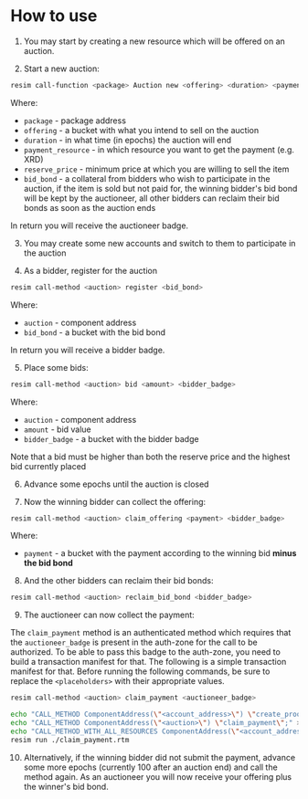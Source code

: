 # How to use
1. You may start by creating a new resource which will be offered on an auction.

2. Start a new auction:
```sh
resim call-function <package> Auction new <offering> <duration> <payment_resource> <reserve_price> <bid_bond>
```
Where:
   * `package` - package address
   * `offering` - a bucket with what you intend to sell on the auction
   * `duration` - in what time (in epochs) the auction will end
   * `payment_resource` - in which resource you want to get the payment (e.g. XRD)
   * `reserve_price` - minimum price at which you are willing to sell the item
   * `bid_bond` - a collateral from bidders who wish to participate in the auction, if the item is sold but not paid for, the winning bidder's bid bond will be kept by the auctioneer, all other bidders can reclaim their bid bonds as soon as the auction ends

In return you will receive the auctioneer badge.

3. You may create some new accounts and switch to them to participate in the auction

4. As a bidder, register for the auction
```sh
resim call-method <auction> register <bid_bond>
```
Where:
   * `auction` - component address
   * `bid_bond` - a bucket with the bid bond

In return you will receive a bidder badge.

5. Place some bids:
```sh
resim call-method <auction> bid <amount> <bidder_badge>
```
Where:
   * `auction` - component address
   * `amount` - bid value
   * `bidder_badge` - a bucket with the bidder badge

Note that a bid must be higher than both the reserve price and the highest bid currently placed

6. Advance some epochs until the auction is closed

7. Now the winning bidder can collect the offering:
```sh
resim call-method <auction> claim_offering <payment> <bidder_badge>
```
Where:
   * `payment` - a bucket with the payment according to the winning bid **minus the bid bond**

8. And the other bidders can reclaim their bid bonds:
```sh
resim call-method <auction> reclaim_bid_bond <bidder_badge>
```

9. The auctioneer can now collect the payment:

The `claim_payment` method is an authenticated method which requires that the `auctioneer_badge` is present in the auth-zone for the call to be authorized. To be able to pass this badge to the auth-zone, you need to build a transaction manifest for that. The following is a simple transaction manifest for that. Before running the following commands, be sure to replace the `<placeholders>` with their appropriate values.

```sh
resim call-method <auction> claim_payment <auctioneer_badge>

echo "CALL_METHOD ComponentAddress(\"<account_address>\") \"create_proof\" ResourceAddress(\"<auctioneer_badge>\");" > ./claim_payment.rtm
echo "CALL_METHOD ComponentAddress(\"<auction>\") \"claim_payment\";" >> ./claim_payment.rtm
echo "CALL_METHOD_WITH_ALL_RESOURCES ComponentAddress(\"<account_address>\") \"deposit_batch\";" >> ./claim_payment.rtm
resim run ./claim_payment.rtm
```

10. Alternatively, if the winning bidder did not submit the payment, advance some more epochs (currently 100 after an auction end) and call the method again. As an auctioneer you will now receive your offering plus the winner's bid bond.
